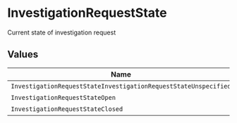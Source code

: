 # InvestigationRequestState

Current state of investigation request


## Values

| Name                                                            | Value                                                           |
| --------------------------------------------------------------- | --------------------------------------------------------------- |
| `InvestigationRequestStateInvestigationRequestStateUnspecified` | INVESTIGATION_REQUEST_STATE_UNSPECIFIED                         |
| `InvestigationRequestStateOpen`                                 | OPEN                                                            |
| `InvestigationRequestStateClosed`                               | CLOSED                                                          |